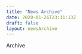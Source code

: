 ```yaml
---
title: "News Archive"
date: 2020-01-26T23:11:13Z
draft: false
layout: newsArchive
---
```

Archive
